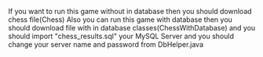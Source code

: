 If you want to run this game without in database then you should download chess file(Chess)
Also you can run this game with database then you should download file with in database classes(ChessWithDatabase) and you should import "chess_results.sql" your MySQL Server and you should change your server name and password from DbHelper.java
